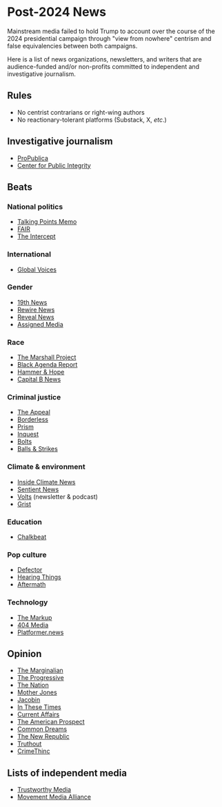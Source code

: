 # Post-2024 News
Mainstream media failed to hold Trump to account over the course of the 2024 presidential campaign through "view from nowhere" centrism and false equivalencies between both campaigns.

Here is a list of news organizations, newsletters, and writers that are audience-funded and/or non-profits committed to independent and investigative journalism.

## Rules
* No centrist contrarians or right-wing authors
* No reactionary-tolerant platforms (Substack, X, *etc*.)

## Investigative journalism
* [ProPublica](https://www.propublica.org/)
* [Center for Public Integrity](https://publicintegrity.org/) 

## Beats

### National politics
* [Talking Points Memo](https://talkingpointsmemo.com/)
* [FAIR](https://fair.org/)
* [The Intercept](https://theintercept.com/)

### International
* [Global Voices](https://globalvoices.org/)

### Gender
* [19th News](https://19thnews.org/)
* [Rewire News](https://rewirenewsgroup.com/)
* [Reveal News](https://revealnews.org/)
* [Assigned Media](https://www.assignedmedia.org/)

### Race
* [The Marshall Project](https://www.themarshallproject.org/)
* [Black Agenda Report](https://www.blackagendareport.com/)
* [Hammer & Hope](https://hammerandhope.org/)
* [Capital B News](https://capitalbnews.org/)

### Criminal justice
* [The Appeal](https://theappeal.org/)
* [Borderless](https://borderlessmag.org/)
* [Prism](https://prismreports.org/)
* [Inquest](https://inquest.org/)
* [Bolts](https://boltsmag.org/)
* [Balls & Strikes](ballsandstrikes.org)

### Climate & environment
* [Inside Climate News](https://insideclimatenews.org/)
* [Sentient News](https://sentientmedia.org/)
* [Volts](https://www.volts.wtf/) (newsletter & podcast)
* [Grist](https://grist.org/)

### Education
* [Chalkbeat](https://www.chalkbeat.org/)

### Pop culture
* [Defector](https://defector.com/)
* [Hearing Things](https://www.hearingthings.co/)
* [Aftermath](https://aftermath.site/)

### Technology
* [The Markup](https://themarkup.org/)
* [404 Media](https://www.404media.co/)
* [Platformer.news](https://platformer.news/)

## Opinion
* [The Marginalian](https://www.themarginalian.org/)
* [The Progressive](https://progressive.org/)
* [The Nation](https://www.thenation.com/)
* [Mother Jones](https://www.motherjones.com/)
* [Jacobin](https://jacobinmag.com/)
* [In These Times](http://inthesetimes.com/)
* [Current Affairs](https://www.currentaffairs.org/)
* [The American Prospect](https://prospect.org/)
* [Common Dreams](https://www.commondreams.org/)
* [The New Republic](https://newrepublic.com/)
* [Truthout](https://truthout.org/)
* [CrimeThinc](https://crimethinc.com/)

## Lists of independent media
* [Trustworthy Media](https://www.trustworthymedia.org/list-of-independent-media/)
* [Movement Media Alliance](https://movement-media.org/)
